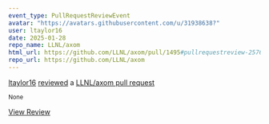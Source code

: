 ```yaml
---
event_type: PullRequestReviewEvent
avatar: "https://avatars.githubusercontent.com/u/31938638?"
user: ltaylor16
date: 2025-01-28
repo_name: LLNL/axom
html_url: https://github.com/LLNL/axom/pull/1495#pullrequestreview-2576839080
repo_url: https://github.com/LLNL/axom
---
```


<a href='https://github.com/ltaylor16' target='_blank'>ltaylor16</a> <a href='https://github.com/LLNL/axom/pull/1495#pullrequestreview-2576839080' target='_blank'>reviewed</a> a <a href='https://github.com/LLNL/axom/pull/1495' target='_blank'>LLNL/axom pull request</a>

<small>None</small>

<a href='https://github.com/LLNL/axom/pull/1495#pullrequestreview-2576839080' target='_blank'>View Review</a>